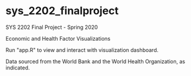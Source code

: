 # sys_2202_finalproject
SYS 2202 Final Project - Spring 2020

Economic and Health Factor Visualizations

Run "app.R" to view and interact with visualization dashboard.

Data sourced from the World Bank and the World Health Organization, as indicated.
